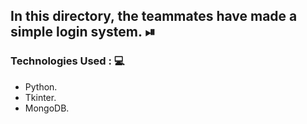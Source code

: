 ## In this directory, the teammates have made a simple login system. ⏯

### Technologies Used : 💻

- Python.
- Tkinter.
- MongoDB.
